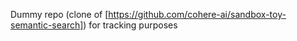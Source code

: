 Dummy repo (clone of [https://github.com/cohere-ai/sandbox-toy-semantic-search]) for tracking purposes
